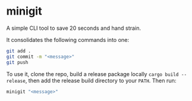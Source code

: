 # minigit

A simple CLI tool to save 20 seconds and hand strain.

It consolidates the following commands into one:

```bash
git add .
git commit -m "<message>"
git push
```

To use it, clone the repo, build a release package locally `cargo build --release`, then add the release build directory to your `PATH`. Then run:

```bash
minigit "<message>"
```
